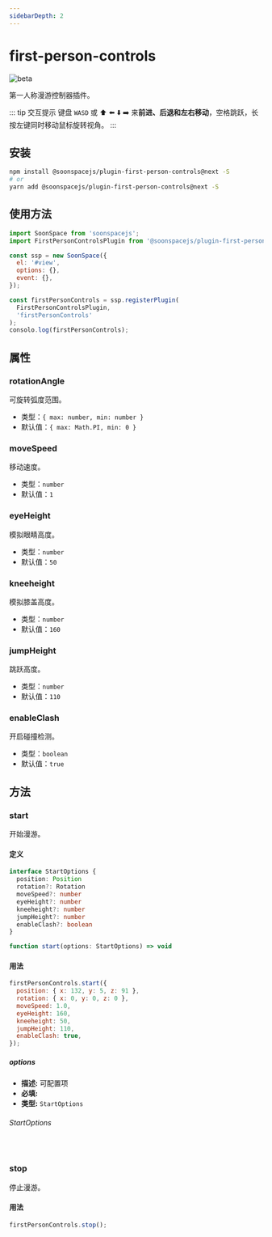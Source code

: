 ```yaml
---
sidebarDepth: 2
---
```


# first-person-controls

![beta](https://img.shields.io/npm/v/@soonspacejs/plugin-first-person-controls/next.svg)

第一人称漫游控制器插件。

::: tip 交互提示
键盘 `WASD` 或 :arrow_up: :arrow_left: :arrow_down: :arrow_right: 来**前进、后退和左右移动**，空格跳跃，长按左键同时移动鼠标旋转视角。
:::

## 安装

```bash
npm install @soonspacejs/plugin-first-person-controls@next -S
# or
yarn add @soonspacejs/plugin-first-person-controls@next -S
```

## 使用方法

```js {2,10}
import SoonSpace from 'soonspacejs';
import FirstPersonControlsPlugin from '@soonspacejs/plugin-first-person-controls';

const ssp = new SoonSpace({
  el: '#view',
  options: {},
  event: {},
});

const firstPersonControls = ssp.registerPlugin(
  FirstPersonControlsPlugin,
  'firstPersonControls'
);
consolo.log(firstPersonControls);
```

## 属性

### rotationAngle

可旋转弧度范围。

- 类型：`{ max: number, min: number }`
- 默认值：`{ max: Math.PI, min: 0 }`

### moveSpeed

移动速度。

- 类型：`number`
- 默认值：`1`

### eyeHeight

模拟眼睛高度。

- 类型：`number`
- 默认值：`50`

### kneeheight

模拟膝盖高度。

- 类型：`number`
- 默认值：`160`

### jumpHeight

跳跃高度。

- 类型：`number`
- 默认值：`110`

### enableClash

开启碰撞检测。

- 类型：`boolean`
- 默认值：`true`

## 方法

### start

开始漫游。

#### 定义

```ts
interface StartOptions {
  position: Position
  rotation?: Rotation
  moveSpeed?: number
  eyeHeight?: number
  kneeheight?: number
  jumpHeight?: number
  enableClash?: boolean
}

function start(options: StartOptions) => void
```

#### 用法

```js
firstPersonControls.start({
  position: { x: 132, y: 5, z: 91 },
  rotation: { x: 0, y: 0, z: 0 },
  moveSpeed: 1.0,
  eyeHeight: 160,
  kneeheight: 50,
  jumpHeight: 110,
  enableClash: true,
});
```

##### options

- **描述:** 可配置项
- **必填:** <Base-RequireIcon :isRequire="true"/>
- **类型:** `StartOptions`

###### StartOptions

<br>
<Docs-Table 
    :data="[
      {
        prop: 'position', desc: '起始相机位置', type: 'Position', require: true, default: '', link: '../guide/types.html#position'
      },
      {
        prop: 'rotation', desc: '起始相机弧度', type: 'Rotation', require: false, default: '{ x: 0, y: 0, z: 0 }', link: '../guide/types.html#rotation'
      },
      {
        prop: 'moveSpeed', desc: '移动速度', type: 'number', require: false, default: '1'
      },
      {
        prop: 'eyeHeight', desc: '模拟眼睛高度', type: 'number', require: false, default: '160'
      },
      {
        prop: 'kneeheight', desc: '模拟膝盖高度', type: 'number', require: false, default: '50'
      },
      {
        prop: 'jumpHeight', desc: '跳跃高度', type: 'number', require: false, default: '110'
      },
      {
        prop: 'enableClash', desc: '开启碰撞检测', type: 'boolean', require: false, default: 'true'
      },
    ]"
/>

### stop

停止漫游。

#### 用法

```js
firstPersonControls.stop();
```

